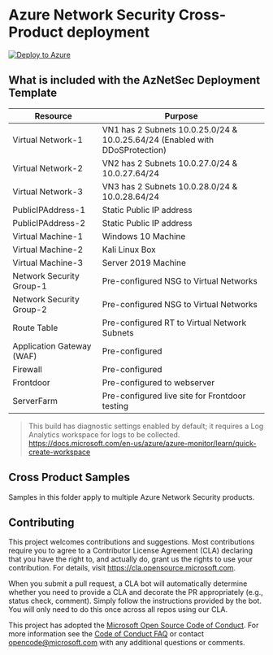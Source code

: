 # Azure Network Security Cross-Product deployment
[![Deploy to Azure](https://aka.ms/deploytoazurebutton)](https://raw.githubusercontent.com/Azure/Azure-Network-Security/master/Cross%20Product/AzNetSecdeploy.json)

## What is included with the AzNetSec Deployment Template

| Resource |  Purpose |
|----------|---------|
| Virtual Network-1 |  VN1 has 2 Subnets 10.0.25.0/24 & 10.0.25.64/24 (Enabled with DDoSProtection)|
| Virtual Network-2 |  VN2 has 2 Subnets 10.0.27.0/24 & 10.0.27.64/24 |
| Virtual Network-3 |  VN3 has 2 Subnets 10.0.28.0/24 & 10.0.28.64/24 |
| PublicIPAddress-1 |  Static Public IP address |
| PublicIPAddress-2 |  Static Public IP address |
| Virtual Machine-1 | Windows 10 Machine |
| Virtual Machine-2 | Kali Linux Box |
| Virtual Machine-3 | Server 2019 Machine |
| Network Security Group-1 | Pre-configured NSG to Virtual Networks |
| Network Security Group-2 | Pre-configured NSG to Virtual Networks |
| Route Table | Pre-configured RT to Virtual Network Subnets |
| Application Gateway (WAF) | Pre-configured |
| Firewall | Pre-configured |
| Frontdoor | Pre-configured to webserver |
| ServerFarm | Pre-configured live site for Frontdoor testing |

> This build has diagnostic settings enabled by default; it requires a Log Analytics workspace for logs to be collected. https://docs.microsoft.com/en-us/azure/azure-monitor/learn/quick-create-workspace





## Cross Product Samples

Samples in this folder apply to multiple Azure Network Security products.

## Contributing

This project welcomes contributions and suggestions.  Most contributions require you to agree to a
Contributor License Agreement (CLA) declaring that you have the right to, and actually do, grant us
the rights to use your contribution. For details, visit https://cla.opensource.microsoft.com.

When you submit a pull request, a CLA bot will automatically determine whether you need to provide
a CLA and decorate the PR appropriately (e.g., status check, comment). Simply follow the instructions
provided by the bot. You will only need to do this once across all repos using our CLA.

This project has adopted the [Microsoft Open Source Code of Conduct](https://opensource.microsoft.com/codeofconduct/).
For more information see the [Code of Conduct FAQ](https://opensource.microsoft.com/codeofconduct/faq/) or
contact [opencode@microsoft.com](mailto:opencode@microsoft.com) with any additional questions or comments.
